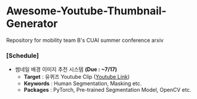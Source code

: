 # Awesome-Youtube-Thumbnail-Generator
Repository for mobility team B's CUAI summer conference arxiv

### [Schedule]
- 썸네일 배경 이미지 추천 시스템 **(Due : ~7/17)**
  - **Target** : 유퀴즈 Youtube Clip ([Youtube Link](https://www.youtube.com/watch?v=FlmIK9KNb9g&ab_channel=tvNDENT))
  - **Keywords** : Human Segmentation, Masking etc.
  - **Packages** : PyTorch, Pre-trained Segmentation Model, OpenCV etc.
